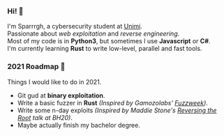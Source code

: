 ### Hi! 👋
I'm Sparrrgh, a cybersecurity student at [Unimi](https://www.unimi.it/en).<br/>
Passionate about *web exploitation* and *reverse engineering*.<br/>
Most of my code is in **Python3**, but sometimes I use **Javascript** or **C#**.<br/>
I'm currently learning **Rust** to write low-level, parallel and fast tools. <br/>

### 2021 Roadmap 🧭
Things I would like to do in 2021.
- Git gud at **binary exploitation**.
- Write a basic fuzzer in **Rust** *(Inspired by Gamozolabs' [Fuzzweek](https://youtube.com/playlist?list=PLSkhUfcCXvqHsOy2VUxuoAf5m_7c8RqvO))*.
- Write some n-day exploits *(Inspired by Maddie Stone's [Reversing the Root](https://www.blackhat.com/us-20/briefings/schedule/#reversing-the-root-identifying-the-exploited-vulnerability-in--days-used-in-the-wild-20308) talk at BH20)*.
- Maybe actually finish my bachelor degree.
